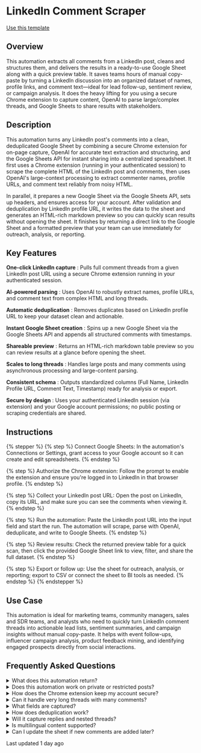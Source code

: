 # LinkedIn Comment Scraper

<a href="https://codewords.agemo.ai/run/linkedin_comment_scraper" class="button primary">Use this template</a>

## Overview

This automation extracts all comments from a LinkedIn post, cleans and structures them, and delivers the results in a ready-to-use Google Sheet along with a quick preview table. It saves teams hours of manual copy-paste by turning a LinkedIn discussion into an organized dataset of names, profile links, and comment text—ideal for lead follow-up, sentiment review, or campaign analysis. It does the heavy lifting for you using a secure Chrome extension to capture content, OpenAI to parse large/complex threads, and Google Sheets to share results with stakeholders.

## Description

This automation turns any LinkedIn post's comments into a clean, deduplicated Google Sheet by combining a secure Chrome extension for on-page capture, OpenAI for accurate text extraction and structuring, and the Google Sheets API for instant sharing into a centralized spreadsheet. It first uses a Chrome extension (running in your authenticated session) to scrape the complete HTML of the LinkedIn post and comments, then uses OpenAI's large-context processing to extract commenter names, profile URLs, and comment text reliably from noisy HTML.

In parallel, it prepares a new Google Sheet via the Google Sheets API, sets up headers, and ensures access for your account. After validation and deduplication by LinkedIn profile URL, it writes the data to the sheet and generates an HTML-rich markdown preview so you can quickly scan results without opening the sheet. It finishes by returning a direct link to the Google Sheet and a formatted preview that your team can use immediately for outreach, analysis, or reporting.

## Key Features

**One-click LinkedIn capture** : Pulls full comment threads from a given LinkedIn post URL using a secure Chrome extension running in your authenticated session.

**AI-powered parsing** : Uses OpenAI to robustly extract names, profile URLs, and comment text from complex HTML and long threads.

**Automatic deduplication** : Removes duplicates based on LinkedIn profile URL to keep your dataset clean and actionable.

**Instant Google Sheet creation** : Spins up a new Google Sheet via the Google Sheets API and appends all structured comments with timestamps.

**Shareable preview** : Returns an HTML-rich markdown table preview so you can review results at a glance before opening the sheet.

**Scales to long threads** : Handles large posts and many comments using asynchronous processing and large-content parsing.

**Consistent schema** : Outputs standardized columns (Full Name, LinkedIn Profile URL, Comment Text, Timestamp) ready for analysis or export.

**Secure by design** : Uses your authenticated LinkedIn session (via extension) and your Google account permissions; no public posting or scraping credentials are shared.

## Instructions

{% stepper %}
{% step %}
Connect Google Sheets: In the automation's Connections or Settings, grant access to your Google account so it can create and edit spreadsheets.
{% endstep %}

{% step %}
Authorize the Chrome extension: Follow the prompt to enable the extension and ensure you're logged in to LinkedIn in that browser profile.
{% endstep %}

{% step %}
Collect your LinkedIn post URL: Open the post on LinkedIn, copy its URL, and make sure you can see the comments when viewing it.
{% endstep %}

{% step %}
Run the automation: Paste the LinkedIn post URL into the input field and start the run. The automation will scrape, parse with OpenAI, deduplicate, and write to Google Sheets.
{% endstep %}

{% step %}
Review results: Check the returned preview table for a quick scan, then click the provided Google Sheet link to view, filter, and share the full dataset.
{% endstep %}

{% step %}
Export or follow up: Use the sheet for outreach, analysis, or reporting; export to CSV or connect the sheet to BI tools as needed.
{% endstep %}
{% endstepper %}

## Use Case <a href="#use-case" id="use-case"></a>

This automation is ideal for marketing teams, community managers, sales and SDR teams, and analysts who need to quickly turn LinkedIn comment threads into actionable lead lists, sentiment summaries, and campaign insights without manual copy-paste. It helps with event follow-ups, influencer campaign analysis, product feedback mining, and identifying engaged prospects directly from social interactions.

## Frequently Asked Questions

<details>

<summary>What does this automation return?</summary>

It returns a shareable Google Sheet link containing deduplicated commenter data (name, LinkedIn profile URL, comment text) and a formatted preview table for quick review.

</details>

<details>

<summary>Does this automation work on private or restricted posts?</summary>

This automation can extract comments you can view in your authenticated LinkedIn session; if you can't see the comments, it cannot capture them.

</details>

<details>

<summary>How does the Chrome extension keep my account secure?</summary>

This automation uses a Chrome extension running in your signed-in session to read on-page content only for the provided URL and does not post or change anything on your behalf.

</details>

<details>

<summary>Can it handle very long threads with many comments?</summary>

Yes. This automation uses asynchronous processing and large-context OpenAI parsing to handle lengthy threads, though extremely large posts may take longer to process.

</details>

<details>

<summary>What fields are captured?</summary>

By default, this automation extracts full name, LinkedIn profile URL, and comment text. It can be extended to include timestamps or reaction counts if present in the page content.

</details>

<details>

<summary>How does deduplication work?</summary>

This automation deduplicates primarily by LinkedIn profile URL to avoid repeated rows from the same commenter, keeping your dataset clean.

</details>

<details>

<summary>Will it capture replies and nested threads?</summary>

This automation is designed to capture visible comments. The depth of replies captured depends on what the page renders in your session; expanding all comments before running can improve coverage.

</details>

<details>

<summary>Is multilingual content supported?</summary>

Yes. This automation uses OpenAI for text extraction and can handle most languages present in LinkedIn comments.

</details>

<details>

<summary>Can I update the sheet if new comments are added later?</summary>

You can re-run this automation with the same post URL; it will rebuild a fresh sheet or can be configured to append new comments depending on your setup.

</details>

Last updated 1 day ago
